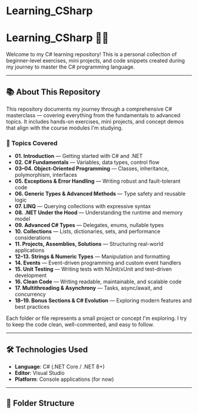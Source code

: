 # Learning_CSharp
# Learning_CSharp 🧠🚀

Welcome to my C# learning repository! This is a personal collection of beginner-level exercises, mini projects, and code snippets created during my journey to master the C# programming language.

---

## 📚 About This Repository

This repository documents my journey through a comprehensive C# masterclass — covering everything from the fundamentals to advanced topics. It includes hands-on exercises, mini projects, and concept demos that align with the course modules I'm studying.

### 🧠 Topics Covered

- **01. Introduction** — Getting started with C# and .NET
- **02. C# Fundamentals** — Variables, data types, control flow
- **03–04. Object-Oriented Programming** — Classes, inheritance, polymorphism, interfaces
- **05. Exceptions & Error Handling** — Writing robust and fault-tolerant code
- **06. Generic Types & Advanced Methods** — Type safety and reusable logic
- **07. LINQ** — Querying collections with expressive syntax
- **08. .NET Under the Hood** — Understanding the runtime and memory model
- **09. Advanced C# Types** — Delegates, enums, nullable types
- **10. Collections** — Lists, dictionaries, sets, and performance considerations
- **11. Projects, Assemblies, Solutions** — Structuring real-world applications
- **12–13. Strings & Numeric Types** — Manipulation and formatting
- **14. Events** — Event-driven programming and custom event handlers
- **15. Unit Testing** — Writing tests with NUnit/xUnit and test-driven development
- **16. Clean Code** — Writing readable, maintainable, and scalable code
- **17. Multithreading & Asynchrony** — Tasks, async/await, and concurrency
- **18–19. Bonus Sections & C# Evolution** — Exploring modern features and best practices

Each folder or file represents a small project or concept I'm exploring. I try to keep the code clean, well-commented, and easy to follow.

---

## 🛠️ Technologies Used

- **Language**: C# (.NET Core / .NET 8+)
- **Editor**: Visual Studio
- **Platform**: Console applications (for now)

---

## 📁 Folder Structure
